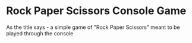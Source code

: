 # Rock Paper Scissors Console Game

As the title says - a simple game of "Rock Paper Scissors" meant to be played through the console

